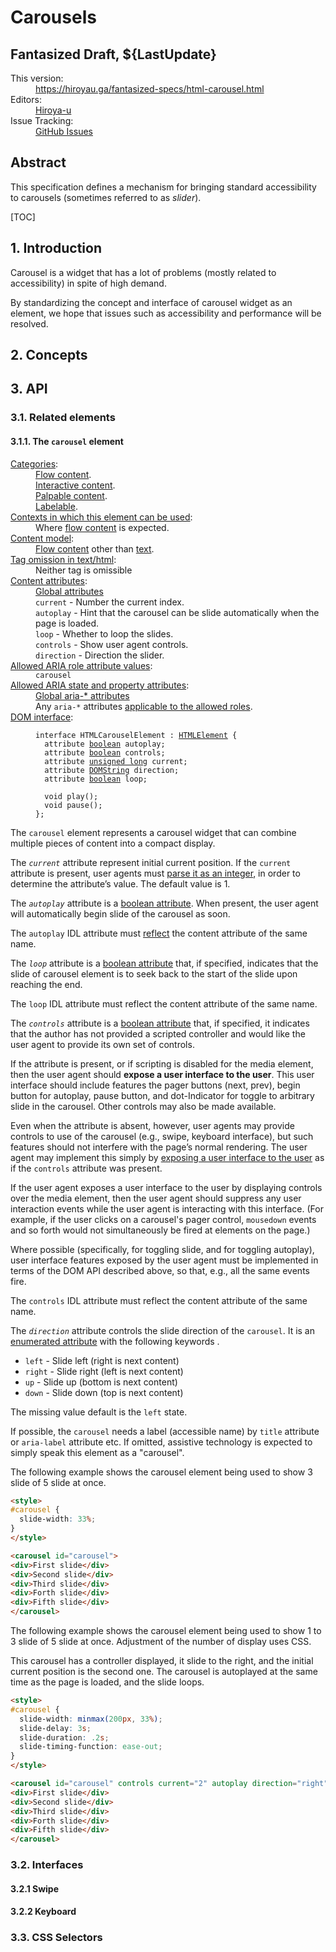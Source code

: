 # Carousels

## Fantasized Draft, ${LastUpdate}

<dl>
<dt>This version:</dt>
<dd><a href="https://hiroyau.ga/fantasized-specs/html-carousel.html">https://hiroyau.ga/fantasized-specs/html-carousel.html</a></dd>
<dt>Editors:</dt>
<dd><a href="https://github.com/hiroya-u">Hiroya-u</a></dd>
<dt>Issue Tracking:</dt>
<dd><a href="https://github.com/hiroya-u/hiroya-u.github.io/blob/master/fantasized-specs/html-carousel.html">GitHub Issues</a></dd>
</dl>


## Abstract

This specification defines a mechanism for bringing standard accessibility to carousels (sometimes referred to as *slider*).

[TOC]


## 1. Introduction

Carousel is a widget that has a lot of problems (mostly related to accessibility) in spite of high demand.

By standardizing the concept and interface of carousel widget as an element, we hope that issues such as accessibility and performance will be resolved.

## 2. Concepts

## 3. API

### 3.1. Related elements

#### 3.1.1. The `carousel` element

<div class="element">
<dl>
<dt><a href="https://www.w3.org/TR/html52/dom.html#categories">Categories</a>:</dt>
<dd><a href="https://www.w3.org/TR/html52/dom.html#flow-content-2">Flow content</a>.</dd>
<dd><a href="https://www.w3.org/TR/html52/dom.html#interactive-content-2">Interactive content</a>.</dd>
<dd><a href="https://www.w3.org/TR/html52/dom.html#palpable-content-2">Palpable content</a>.</dd>
<dd><a href="https://www.w3.org/TR/html52/sec-forms.html#labelable-element">Labelable</a>.</dd>

<dt><a href="https://www.w3.org/TR/html52/dom.html#contexts-in-which-this-element-can-be-used">Contexts in which this element can be used</a>:</dt>
<dd>Where <a href="https://www.w3.org/TR/html52/dom.html#flow-content-2">flow content</a> is expected.</dd>

<dt><a data-link-type="dfn" href="https://www.w3.org/TR/html52/dom.html#content-model">Content model</a>:</dt>
<dd><a href="https://www.w3.org/TR/html52/dom.html#flow-content-2">Flow content</a> other than <a href="https://www.w3.org/TR/html5/dom.html#text-content">text</a>.</dd>

<dt><a href="https://www.w3.org/TR/html52/dom.html#tag-omission-in-text-html">Tag omission in text/html</a>:</dt>
<dd>Neither tag is omissible</dd>

<dt><a href="https://www.w3.org/TR/html52/dom.html#content-attributes">Content attributes</a>:</dt>
<dd><a href="https://www.w3.org/TR/html52/dom.html#global-attributes-2">Global attributes</a></dd>
<dd><code>current</code> - Number the current index.</dd>
<dd><code>autoplay</code> - Hint that the carousel can be slide automatically when the page is loaded.</dd>
<dd><code>loop</code> - Whether to loop the slides.</dd>
<dd><code>controls</code> - Show user agent controls.</dd>
<dd><code>direction</code> - Direction the slider.</dd>

<dt><a href="https://www.w3.org/TR/html52/dom.html#allowed-aria-role-attribute-values">Allowed ARIA role attribute values</a>:</dt>
<dd><code>carousel</code></dd>

<dt><a href="https://www.w3.org/TR/html52/dom.html#allowed-aria-state-and-property-attributes">Allowed ARIA state and property attributes</a>:</dt>
<dd><a href="https://www.w3.org/TR/html52/dom.html#global-aria--attributes">Global aria-* attributes</a></dd>
<dd>Any <code>aria-*</code> attributes <a href="https://www.w3.org/TR/html52/dom.html#allowed-aria-roles-states-and-properties">applicable to the allowed roles</a>.</dd>

<dt><a href="https://www.w3.org/TR/html52/dom.html#dom-interface">DOM interface</a>:</dt>
<dd class="interface">
<pre><code class="idl"><span class="keyword">interface</span> <span class="name">HTMLCarouselElement</span> : <a href="https://www.w3.org/TR/html52/dom.html#htmlelement">HTMLElement</a> {
  <span class="keyword">attribute</span> <a href=""><span class="keyword">boolean</span></a> autoplay;
  <span class="keyword">attribute</span> <a href=""><span class="keyword">boolean</span></a> controls;
  <span class="keyword">attribute</span> <a href=""><span class="keyword">unsigned long</span></a> current;
  <span class="keyword">attribute</span> <a href=""><span class="keyword">DOMString</span></a> direction;
  <span class="keyword">attribute</span> <a href=""><span class="keyword">boolean</span></a> loop;<br>
  <span class="keyword">void</span> play();
  <span class="keyword">void</span> pause();
};</code></pre>
</dd>
</dl>
</div>

The <code class="element">carousel</code> element represents a carousel widget that can combine multiple pieces of content into a compact display.

The <dfn><code>current</code></dfn> attribute represent initial current position. If the `current` attribute is present, user agents must [parse it as an integer](https://www.w3.org/TR/html52/infrastructure.html#parse-token-as-an-integer), in order to determine the attribute’s value.  The default value is 1.

The <dfn><code>autoplay</code></dfn> attribute is a [boolean attribute](https://www.w3.org/TR/html52/infrastructure.html#boolean-attribute). When present, the user agent will automatically begin slide of the carousel as soon.

The `autoplay` IDL attribute must [reflect](https://www.w3.org/TR/html52/infrastructure.html#reflection) the content attribute of the same name.

The <dfn><code>loop</code></dfn> attribute is a [boolean attribute](https://www.w3.org/TR/html52/infrastructure.html#boolean-attribute) that, if specified, indicates that the slide of carousel element is to seek back to the start of the slide upon reaching the end.

The `loop` IDL attribute must reflect the content attribute of the same name.

The <dfn>`controls`</dfn> attribute is a [boolean attribute](https://www.w3.org/TR/html52/infrastructure.html#boolean-attribute) that, if specified, it indicates that the author has not provided a scripted controller and would like the user agent to provide its own set of controls.

If the attribute is present, or if scripting is disabled for the media element, then the user agent should **expose a user interface to the user**. This user interface should include features the pager buttons (next, prev), begin button for autoplay, pause button, and dot-Indicator for toggle to arbitrary slide in the carousel. Other controls may also be made available.

Even when the attribute is absent, however, user agents may provide controls to use of the carousel (e.g., swipe, keyboard interface), but such features should not interfere with the page’s normal rendering.  The user agent may implement this simply by [exposing a user interface to the user](https://www.w3.org/TR/html52/semantics-embedded-content.html#exposing-a-user-interface) as if the `controls` attribute was present.

If the user agent exposes a user interface to the user by displaying controls over the media element, then the user agent should suppress any user interaction events while the user agent is interacting with this interface. (For example, if the user clicks on a carousel's pager control, `mousedown` events and so forth would not simultaneously be fired at elements on the page.)

Where possible (specifically, for toggling slide, and for toggling autoplay), user interface features exposed by the user agent must be implemented in terms of the DOM API described above, so that, e.g., all the same events fire.

The `controls` IDL attribute must reflect the content attribute of the same name.

The <dfn>`direction`</dfn> attribute controls the slide direction of the <code class="element">carousel</code>. It is an [enumerated attribute](https://www.w3.org/TR/html52/infrastructure.html#enumerated-attributes) with the following keywords .

- `left` - Slide left (right is next content)
- `right` - Slide right (left is next content)
- `up` - Slide up (bottom is next content)
- `down` - Slide down (top is next content)

The missing value default is the `left` state.

<div class="note">

If possible, the <code class="element">carousel</code> needs a label (accessible name) by `title` attribute or `aria-label` attribute etc. If omitted, assistive technology is expected to simply speak this element as a "carousel".

</div>

<div class="example">

The following example shows the carousel element being used to show 3 slide of 5 slide at once.

```html
<style>
#carousel {
  slide-width: 33%;
}
</style>

<carousel id="carousel">
<div>First slide</div>
<div>Second slide</div>
<div>Third slide</div>
<div>Forth slide</div>
<div>Fifth slide</div>
</carousel>
```

</div>

<div class="example">

The following example shows the carousel element being used to show 1 to 3 slide of 5 slide at once. Adjustment of the number of display uses CSS.

This carousel has a controller displayed, it slide to the right, and the initial current position is the second one. The carousel is autoplayed at the same time as the page is loaded, and the slide loops.

```html
<style>
#carousel {
  slide-width: minmax(200px, 33%);
  slide-delay: 3s;
  slide-duration: .2s;
  slide-timing-function: ease-out;
}
</style>

<carousel id="carousel" controls current="2" autoplay direction="right" loop>
<div>First slide</div>
<div>Second slide</div>
<div>Third slide</div>
<div>Forth slide</div>
<div>Fifth slide</div>
</carousel>
```

</div>


### 3.2. Interfaces


#### 3.2.1 Swipe


#### 3.2.2 Keyboard


### 3.3. CSS Selectors
